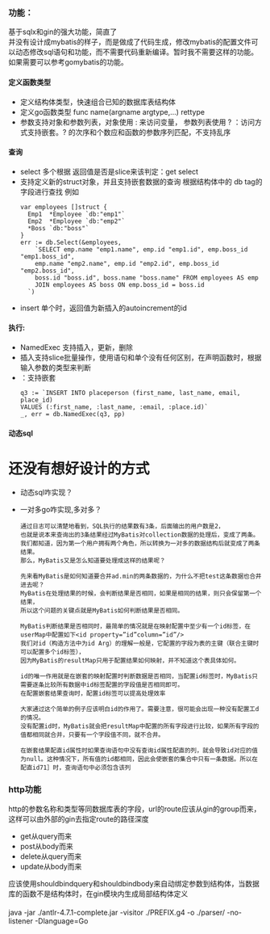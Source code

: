 ### 功能：
基于sqlx和gin的强大功能，简直了  
并没有设计成mybatis的样子，而是做成了代码生成，修改mybatis的配置文件可以动态修改sql语句和功能，而不需要代码重新编译。暂时我不需要这样的功能。如果需要可以参考gomybatis的功能。

#### 定义函数类型
* 定义结构体类型，快速组合已知的数据库表结构体
* 定义go函数类型 func name(argname argtype,...) rettype 
* 参数支持对象和参数列表，对象使用 : 来访问变量， 参数列表使用 ?
 ：访问方式支持嵌套。? 的次序和个数应和函数的参数序列匹配，不支持乱序
#### 查询
 * select 多个根据 返回值是否是slice来该判定：get select 
 * 支持定义新的struct对象，并且支持嵌套数据的查询 根据结构体中的 db tag的字段进行查找 例如 
    ```
    var employees []struct {
      Emp1  *Employee `db:"emp1"`
      Emp2  *Employee `db:"emp2"`
      *Boss `db:"boss"`
    }
    err := db.Select(&employees,
        `SELECT emp.name "emp1.name", emp.id "emp1.id", emp.boss_id "emp1.boss_id",
        emp.name "emp2.name", emp.id "emp2.id", emp.boss_id "emp2.boss_id",
        boss.id "boss.id", boss.name "boss.name" FROM employees AS emp
        JOIN employees AS boss ON emp.boss_id = boss.id
      `)
    ```
* insert 单个时，返回值为新插入的autoincrement的id
 
#### 执行:
   * NamedExec 支持插入，更新，删除
   * 插入支持slice批量操作，使用语句和单个没有任何区别，在声明函数时，根据输入参数的类型来判断
   * ：支持嵌套
        ```
        q3 := `INSERT INTO placeperson (first_name, last_name, email, place_id)
        VALUES (:first_name, :last_name, :email, :place.id)`
        _, err = db.NamedExec(q3, pp)
        ```
#### 动态sql

# 还没有想好设计的方式

* 动态sql咋实现？

* 一对多go咋实现,多对多？
    ```
    通过日志可以清楚地看到，SQL执行的结果数有3条，后面输出的用户数是2，
    也就是说本来查询出的3条结果经过MyBatis对collection数据的处理后，变成了两条。
    我们都知道，因为第一个用户拥有两个角色，所以转换为一对多的数据结构后就变成了两条结果。
    那么，MyBatis又是怎么知道要处理成这样的结果呢？

    先来看MyBatis是如何知道要合并ad.min的两条数据的，为什么不把test这条数据也合井进去呢？
    MyBatis在处理结果的时候，会判断结果是否相同，如果是相同的结果，则只会保留第一个结果，
    所以这个问题的关键点就是MyBatis如何判断结果是否相同。

    MyBatis判断结果是否相同时，最简单的情况就是在映射配置中至少有一个id标签，在userMap中配置如下<id property=”id”column=”id”/>
    我们对id（构造方法中为id Arg）的理解一般是，它配置的字段为表的主键（联合主键时可以配置多个id标签），
    因为MyBatis的resultMap只用于配置结果如何映射，并不知道这个表具体如何。
    
    id的唯一作用就是在嵌套的映射配置时判断数据是否相同，当配置id标签时，MyBatis只需要逐条比较所有数据中id标签配置的字段值是否相同即可。
    在配置嵌套结果查询时，配置id标签可以提高处理效率

    大家通过这个简单的例子应该明白id的作用了。需要注意，很可能会出现一种没有配置工d的情况。
    没有配置id时，MyBatis就会把resultMap中配置的所有字段进行比较，如果所有字段的值都相同就合并，只要有一个字段值不同，就不合井。

    在嵌套结果配直id属性时如果查询语句中没有查询id属性配直的列，就会导致id对应的值为null。这种情况下，所有值的id都相同，因此会使嵌套的集合中只有一条数据。所以在配直id71］时，查询语句中必须包含该列
    ```

### http功能
http的参数名称和类型等同数据库表的字段，url的route应该从gin的group而来，这样可以由外部的gin去指定route的路径深度
* get从query而来
* post从body而来
* delete从query而来
* update从body而来  

应该使用shouldbindquery和shouldbindbody来自动绑定参数到结构体，当数据库的函数不是结构体时，在gin模块内生成局部结构体定义


####
java -jar ./antlr-4.7.1-complete.jar -visitor ./PREFIX.g4  -o ./parser/  -no-listener -Dlanguage=Go